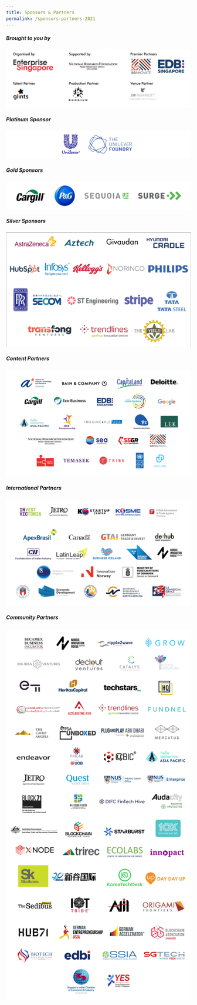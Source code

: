```yaml
---
title: Sponsors & Partners
permalink: /sponsors-partners-2021
---
```

##### Brought to you by

![SWITCH 2021 Sponsors and Partners](/images/Sponsor%20Cards/Sponsor%20Cards%20(2021)/web_switch_2021_organised_by_v2.jpg)

##### Platinum Sponsor
![SWITCH 2021 Sponsors and Partners](/images/Sponsor%20Cards/Sponsor%20Cards%20(2021)/SWITCH_2021_Sponsors_Platinum_v1.png)

##### Gold Sponsors
![SWITCH 2021 Sponsors and Partners](/images/Sponsor%20Cards/Sponsor%20Cards%20(2021)/SWITCH_2021_Sponsors_Gold_v2.png)

##### Silver Sponsors
![SWITCH 2021 Silver Sponsors](/images/Sponsor%20Cards/Sponsor%20Cards%20(2021)/web_switch_2021_sponsors_silver_v2.jpg)

##### Content Partners
![SWITCH 2021 Sponsors and Partners](/images/Sponsor%20Cards/Sponsor%20Cards%20(2021)/web_switch_2021_content_hosts_v1.jpg)

##### International Partners
![SWITCH 2021 Sponsors and Partners](/images/Sponsor%20Cards/Sponsor%20Cards%20(2021)/switch_2021_sponsors_ipp_v1.jpg)

##### Community Partners
![](/images/Sponsor%20Cards/Sponsor%20Cards%20(2021)/SWITCH%20Community%20Partners%20v3.png)